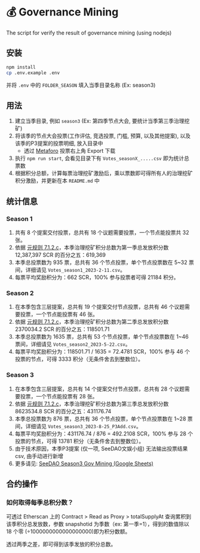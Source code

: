# 💰 Governance Mining
The script for verify the result of governance mining (using nodejs)

## 安装

```bash
npm install
cp .env.example .env
```

并将 `.env` 中的 `FOLDER_SEASON` 填入当季目录名称 (Ex: season3)

## 用法

1. 建立当季目录, 例如 `season3` (Ex: 第四季节点大会, 要统计当季第三季治理挖矿)
2. 将该季的节点大会投票(工作评估, 竞选投票, 门槛, 预算, 以及其他提案), 以及该季的P3提案的投票明细, 放入目录中
    - 透过 [Metaforo](https://forum.seedao.xyz/) 投票右上角 Export 下载
3. 执行 `npm run start`, 会看见目录下有 `Votes_seasonX_.....csv` 即为统计总票数
4. 根据积分总额，计算每票治理挖矿激励后，乘以票数即可得所有人的治理挖矿积分激励，并更新在本 `README.md` 中

## 统计信息

### Season 1

1. 共有 8 个提案交付投票，总共有 18 个议题需要投票，一个节点能投票共 32 张。
2. 依据 [元规则 7.1.2.c](https://forum.seedao.xyz/thread/39871)，本季治理挖矿积分总数为第一季总发放积分数 12,387,397
SCR 的百分之五：619,369
3. 本季总投票数为 935 票，总共有 36 个节点投票，单个节点投票数在 5~32 票间，详细请见 `Votes_season1_2023-2-11.csv`。
4. 每票平均奖励积分为：662 SCR，100% 参与投票者可得 21184 积分。

### Season 2

1. 在本季包含三层提案，总共有 19 个提案交付节点投票，总共有 46 个议题需要投票，一个节点能投票有 46 张。
2. 依据 [元规则 7.1.2.c](https://forum.seedao.xyz/thread/39871)，本季治理挖矿积分总数为第二季总发放积分数 2370034.2
SCR 的百分之五：118501.71
3. 本季总投票数为 1635 票，总共有 53 个节点投票，单个节点投票数在 1~46 票间，详细请见 `Votes_season2_2023-5-22.csv`。
4. 每票平均奖励积分为：118501.71 / 1635 = 72.4781 SCR，100% 参与 46 个投票的节点，可得 3333 积分（无条件舍去到整数位）。

### Season 3

1. 在本季包含三层提案，总共有 14 个提案交付节点投票，总共有 28 个议题需要投票，一个节点能投票有 28 张。
2. 依据 [元规则 7.1.2.c](https://forum.seedao.xyz/thread/39871)，本季治理挖矿积分总数为第三季总发放积分数 8623534.8
SCR 的百分之五：431176.74
3. 本季总投票数为 876 票，总共有 36 个节点投票，单个节点投票数在 1~28 票间，详细请见 `Votes_season3_2023-8-25_P3Add.csv`。
4. 每票平均奖励积分为：431176.74 / 876 = 492.2108 SCR，100% 参与 28 个投票的节点，可得 13781 积分（无条件舍去到整数位）。
5. 由于技术原因，本季P3提案 (仅一项, SeeDAO文娱小组) 无法输出投票结果 csv, 由手动进行新增
6. 更多请见: [SeeDAO Season3 Gov Mining (Google Sheets)](https://docs.google.com/spreadsheets/d/1LNe73byRfu50NHKj72TnWA-BST05cHg-bzum10mVNAs/edit?usp=sharing)

## 合约操作

### 如何取得每季总积分数？

可透过 Etherscan 上的 Contract > Read as Proxy > totalSupplyAt 查询累积到该季积分总发放数，参数 snapshotid 为季数（ex: 第一季=1），得到的数值除以 18 个零 (÷1000000000000000000)即为积分数额。

透过两季之差，即可得到该季发放的积分总数。